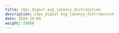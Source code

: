 ```yaml
---
title: x$ps_digest_avg_latency_distribution
description: x$ps_digest_avg_latency_distribution
date: 2024-10-09
weight: 20000
---
```

<style>
th, td {
  border: 1px solid rgb(190, 190, 190);
}
</style>
